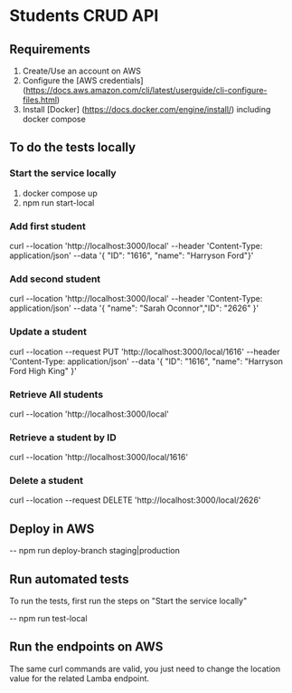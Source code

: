 # Students CRUD API

## Requirements
1. Create/Use an account on AWS 
2. Configure the [AWS credentials] (https://docs.aws.amazon.com/cli/latest/userguide/cli-configure-files.html)
3. Install [Docker] (https://docs.docker.com/engine/install/) including docker compose


## To do the tests locally

### Start the service locally

1. docker compose up
2. npm run start-local

### Add first student
curl --location 'http://localhost:3000/local' --header 'Content-Type: application/json' --data '{ "ID": "1616", "name": "Harryson Ford"}'

### Add second student
curl --location 'http://localhost:3000/local' --header 'Content-Type: application/json' --data '{ "name": "Sarah Oconnor","ID": "2626" }'

### Update a student 
curl --location --request PUT 'http://localhost:3000/local/1616' --header 'Content-Type: application/json' --data '{ "ID": "1616", "name": "Harryson Ford High King" }'

### Retrieve All students 
curl --location 'http://localhost:3000/local'

### Retrieve a student by ID
curl --location 'http://localhost:3000/local/1616'

### Delete a student
curl --location --request DELETE 'http://localhost:3000/local/2626'


## Deploy in AWS

-- npm run deploy-branch staging|production

## Run automated tests

To run the tests, first run the steps on "Start the service locally"

-- npm run test-local

## Run the endpoints on AWS

The same curl commands are valid, you just need to change the location value for the related Lamba endpoint.
